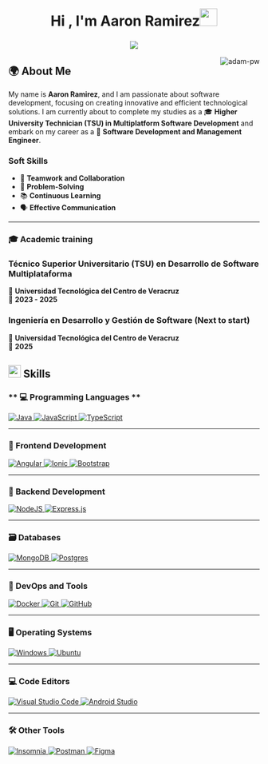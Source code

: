 <h1 align="center">Hi , I'm Aaron Ramirez<img src="https://media.giphy.com/media/hvRJCLFzcasrR4ia7z/giphy.gif" width="35"></h1>
<h3 align="center">
  <img src="https://readme-typing-svg.herokuapp.com?color=%23F7F7F7&size=21&center=true&vCenter=true&width=650&height=100&lines=A+Student+%F0%9F%91%A8%F0%9F%8F%BB%E2%80%8D%F0%9F%8E%93+and+a+Programming+Enthusiast+%F0%9F%91%A9%E2%80%8D%F0%9F%92%BB+from+M%C3%A9xico+%F0%9F%87%B2%F0%9F%87%BD">
</h3>
<p><img align="right" src="https://github.com/Adam-pw/Adam-pw/blob/main/animation_500_kxa883sd.gif" alt="adam-pw" /></p>

## 🌍 **About Me**  
My name is **Aaron Ramirez**, and I am passionate about software development, focusing on creating innovative and efficient technological solutions. I am currently about to complete my studies as a 🎓 **Higher University Technician (TSU) in Multiplatform Software Development** and embark on my career as a 🚀 **Software Development and Management Engineer**.  

### **Soft Skills**  
- 🤝 **Teamwork and Collaboration**  
- 🎯 **Problem-Solving**  
- 📚 **Continuous Learning**  
- 🗣️ **Effective Communication**

---

### **🎓 Academic training**

### **Técnico Superior Universitario (TSU) en Desarrollo de Software Multiplataforma**  
🏫 **Universidad Tecnológica del Centro de Veracruz**  
📅 **2023 - 2025**  

### **Ingeniería en Desarrollo y Gestión de Software (Next to start)**  
🏫 **Universidad Tecnológica del Centro de Veracruz**  
📅 **2025**   

## <img src="https://media2.giphy.com/media/QssGEmpkyEOhBCb7e1/giphy.gif?cid=ecf05e47a0n3gi1bfqntqmob8g9aid1oyj2wr3ds3mg700bl&rid=giphy.gif" width="25"> **Skills**

### ** 💻 Programming Languages **
<p align="left">
  <a href="https://www.java.com/" target="_blank"> 
    <img alt="Java" src="https://img.shields.io/badge/Java-%23ED8B00.svg?logo=openjdk&logoColor=ED8B00&style=for-the-badge&color=000000">
  </a>
  <a href="https://www.javascript.com/" target="_blank"> 
    <img alt="JavaScript" src="https://img.shields.io/badge/JavaScript-%23323330.svg?logo=javascript&logoColor=F7DF1E&style=for-the-badge&color=000000">
  </a>
  <a href="https://www.typescriptlang.org/" target="_blank"> 
    <img alt="TypeScript" src="https://img.shields.io/badge/TypeScript-%23007ACC.svg?logo=typescript&logoColor=007ACC&style=for-the-badge&color=000000">
  </a>
</p>

---

### **🎨 Frontend Development**
<p align="left">
  <a href="https://angular.io/" target="_blank"> 
    <img alt="Angular" src="https://img.shields.io/badge/Angular-%23DD0031.svg?logo=angular&logoColor=DD0031&style=for-the-badge&color=000000">
  </a>
  <a href="https://ionicframework.com/" target="_blank"> 
    <img alt="Ionic" src="https://img.shields.io/badge/Ionic-%233880FF.svg?logo=ionic&logoColor=3880FF&style=for-the-badge&color=000000">
  </a>
  <a href="https://getbootstrap.com/" target="_blank"> 
    <img alt="Bootstrap" src="https://img.shields.io/badge/Bootstrap-%238511FA.svg?logo=bootstrap&logoColor=8511FA&style=for-the-badge&color=000000">
  </a>
</p>

---

### **🔧 Backend Development**
<p align="left">
  <a href="https://nodejs.org/" target="_blank"> 
    <img alt="NodeJS" src="https://img.shields.io/badge/Node.js-6DA55F.svg?logo=node.js&logoColor=6DA55F&style=for-the-badge&color=000000">
  </a>
  <a href="https://expressjs.com/" target="_blank"> 
  <img alt="Express.js" src="https://img.shields.io/badge/Express.js-%23404d59.svg?logo=express&logoColor=404d59&style=for-the-badge&color=000000">
</a>
</p>


---

### **🗃️ Databases**
<p align="left">
  <a href="https://www.mongodb.com/" target="_blank"> 
    <img alt="MongoDB" src="https://img.shields.io/badge/MongoDB-%234ea94b.svg?logo=mongodb&logoColor=4ea94b&style=for-the-badge&color=000000">
  </a>
  <a href="https://www.postgresql.org/" target="_blank"> 
    <img alt="Postgres" src="https://img.shields.io/badge/Postgres-%23316192.svg?logo=postgresql&logoColor=316192&style=for-the-badge&color=000000">
  </a>
</p>

---

### **🚀 DevOps and Tools**
<p align="left">
  <a href="https://www.docker.com/" target="_blank"> 
    <img alt="Docker" src="https://img.shields.io/badge/Docker-%230db7ed.svg?logo=docker&logoColor=0db7ed&style=for-the-badge&color=000000">
  </a>
  <a href="https://git-scm.com/" target="_blank"> 
    <img alt="Git" src="https://img.shields.io/badge/Git-%23F05032.svg?logo=git&logoColor=F05032&style=for-the-badge&color=000000">
  </a>
  <a href="https://github.com/" target="_blank"> 
    <img alt="GitHub" src="https://img.shields.io/badge/GitHub-%23181717.svg?logo=github&logoColor=181717&style=for-the-badge&color=000000">
  </a>
</p>

---

### **🖥️ Operating Systems**
<p align="left">
  <a href="https://www.microsoft.com/windows" target="_blank"> 
    <img alt="Windows" src="https://img.shields.io/badge/Windows-%230078D6.svg?logo=windows&logoColor=0078D6&style=for-the-badge&color=000000">
  </a>
  <a href="https://ubuntu.com/" target="_blank"> 
  <img alt="Ubuntu" src="https://img.shields.io/badge/Ubuntu-%23E95420.svg?logo=ubuntu&logoColor=E95420&style=for-the-badge&color=000000">
</a>
</p>

---

### **💻 Code Editors**
<p align="left">
  
  <a href="https://code.visualstudio.com/" target="_blank"> 
    <img alt="Visual Studio Code" src="https://img.shields.io/badge/Visual%20Studio%20Code-0078d7.svg?logo=visual-studio-code&logoColor=0078d7&style=for-the-badge&color=000000">
  </a>
  <a href="https://developer.android.com/studio" target="_blank"> 
    <img alt="Android Studio" src="https://img.shields.io/badge/Android%20Studio-346ac1.svg?logo=android-studio&logoColor=346ac1&style=for-the-badge&color=000000">
  </a>
</p>

---

### **🛠️ Other Tools**


<p align="left">

  <a href="https://insomnia.rest/" target="_blank"> 
    <img alt="Insomnia" src="https://img.shields.io/badge/Insomnia-black.svg?logo=insomnia&logoColor=5849BE&style=for-the-badge&color=000000">
  </a>
  <a href="https://postman.com/" target="_blank"> 
  <img alt="Postman" src="https://img.shields.io/badge/Postman-%23FF6C37.svg?logo=postman&logoColor=FF6C37&style=for-the-badge&color=000000">
</a> 
<a href="https://www.figma.com/" target="_blank"> 
  <img alt="Figma" src="https://img.shields.io/badge/Figma-%23F24E1E.svg?logo=figma&logoColor=F24E1E&style=for-the-badge&color=000000">
</a>
</p>







